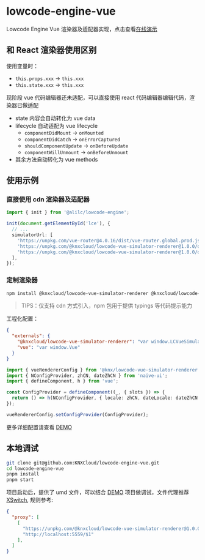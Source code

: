 # lowcode-engine-vue

Lowcode Engine Vue 渲染器及适配器实现，点击查看[在线演示](https://knxcloud.github.io/lowcode-engine-demo/)

## 和 React 渲染器使用区别

使用变量时：

- `this.props.xxx` -> `this.xxx`
- `this.state.xxx` -> `this.xxx`

现阶段 vue 代码编辑器还未适配，可以直接使用 react 代码编辑器编辑代码，渲染器已做适配

- state 内容会自动转化为 vue data
- lifecycle 自动适配为 vue lifecycle
  - `componentDidMount` -> `onMounted`
  - `componentDidCatch` -> `onErrorCaptured`
  - `shouldComponentUpdate` -> `onBeforeUpdate`
  - `componentWillUnmount` -> `onBeforeUnmount`
- 其余方法自动转化为 vue methods

## 使用示例

### 直接使用 cdn 渲染器及适配器

```ts
import { init } from '@alilc/lowcode-engine';

init(document.getElementById('lce'), {
  // ...
  simulatorUrl: [
    'https://unpkg.com/vue-router@4.0.16/dist/vue-router.global.prod.js',
    'https://unpkg.com/@knxcloud/lowcode-vue-simulator-renderer@1.0.0/dist/vue-simulator-renderer.js',
    'https://unpkg.com/@knxcloud/lowcode-vue-simulator-renderer@1.0.0/dist/vue-simulator-renderer.css',
  ],
});
```

### 定制渲染器

```bash
npm install @knxcloud/lowcode-vue-simulator-renderer @knxcloud/lowcode-vue-renderer --save-dev
```

> TIPS：仅支持 cdn 方式引入，npm 包用于提供 typings 等代码提示能力

工程化配置：

```json
{
  "externals": {
    "@knxcloud/lowcode-vue-simulator-renderer": "var window.LCVueSimulatorRenderer",
    "vue": "var window.Vue"
  }
}
```

```ts
import { vueRendererConfig } from '@knx/lowcode-vue-simulator-renderer';
import { NConfigProvider, zhCN, dateZhCN } from 'naive-ui';
import { defineComponent, h } from 'vue';

const ConfigProvider = defineComponent((_, { slots }) => {
  return () => h(NConfigProvider, { locale: zhCN, dateLocale: dateZhCN }, slots);
});

vueRendererConfig.setConfigProvider(ConfigProvider);
```

更多详细配置请查看 [DEMO](https://github.com/KNXCloud/lowcode-engine-demo)

## 本地调试

```bash
git clone git@github.com:KNXCloud/lowcode-engine-vue.git
cd lowcode-engine-vue
pnpm install
pnpm start
```

项目启动后，提供了 umd 文件，可以结合 [DEMO](https://github.com/KNXCloud/lowcode-engine-demo) 项目做调试，文件代理推荐[XSwitch](https://chrome.google.com/webstore/detail/xswitch/idkjhjggpffolpidfkikidcokdkdaogg?hl=en-US), 规则参考:

```JSON
{
  "proxy": [
    [
      "https://unpkg.com/@knxcloud/lowcode-vue-simulator-renderer@1.0.0/dist/(.*)",
      "http://localhost:5559/$1"
    ],
  ]
}
```
